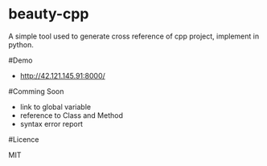 beauty-cpp
==========
A simple tool used to generate cross reference of cpp project, implement in python.

#Demo
* http://42.121.145.91:8000/

#Comming Soon
* link to global variable
* reference to Class and Method
* syntax error report

#Licence

MIT
